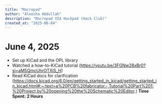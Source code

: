 ```yaml
---
title: "Macropad"
author: "Aleesha Abdullah"
description: "Macropad VIA Hackpad (Hack Club)"
created_at: "2025-06-04"
---
```


# June 4, 2025
- Set up KiCad and the OPL library
- Watched a how-to-KiCad tutorial (https://youtu.be/3FGNw28xBr0?si=aM5QmcUhrOTXiS_H)
- Read KiCad docs for clarification (https://docs.kicad.org/6.0/en/getting_started_in_kicad/getting_started_in_kicad.html#:~:text=a%20PCB%20fabricator.-,Tutorial%20Part%201:%20Project,by%20opening%20the%20Schematic%20Editor.)
**Time Spent: 2 Hours**
